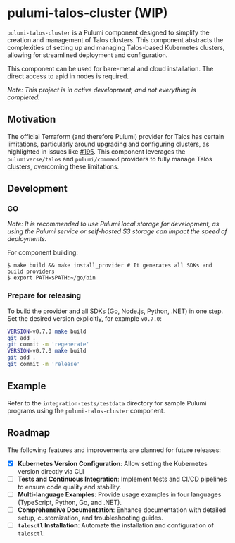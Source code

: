 # pulumi-talos-cluster (WIP)

`pulumi-talos-cluster` is a Pulumi component designed to simplify the creation and management of Talos clusters. This component abstracts the complexities of setting up and managing Talos-based Kubernetes clusters, allowing for streamlined deployment and configuration.

This component can be used for bare-metal and cloud installation. The direct access to apid in nodes is required.

*Note: This project is in active development, and not everything is completed.*

## Motivation

The official Terraform (and therefore Pulumi) provider for Talos has certain limitations, particularly around upgrading and configuring clusters, as highlighted in issues like [#195](https://github.com/siderolabs/terraform-provider-talos/issues/195). This component leverages the `pulumiverse/talos` and `pulumi/command` providers to fully manage Talos clusters, overcoming these limitations.


## Development
### GO
*Note: It is recommended to use Pulumi local storage for development, as using the Pulumi service or self-hosted S3 storage can impact the speed of deployments.*

For component building:
```
$ make build && make install_provider # It generates all SDKs and build providers
$ export PATH=$PATH:~/go/bin
```

### Prepare for releasing
To build the provider and all SDKs (Go, Node.js, Python, .NET) in one step.
Set the desired version explicitly, for example `v0.7.0`:

```bash
VERSION=v0.7.0 make build
git add .
git commit -m 'regenerate'
VERSION=v0.7.0 make build
git add .
git commit -m 'release'
```

## Example
Refer to the `integration-tests/testdata` directory for sample Pulumi programs using the `pulumi-talos-cluster` component.
 
## Roadmap
The following features and improvements are planned for future releases:
- [x] **Kubernetes Version Configuration**: Allow setting the Kubernetes version directly via CLI
- [ ] **Tests and Continuous Integration**: Implement tests and CI/CD pipelines to ensure code quality and stability.
- [ ] **Multi-language Examples**: Provide usage examples in four languages (TypeScript, Python, Go, and .NET).
- [ ] **Comprehensive Documentation**: Enhance documentation with detailed setup, customization, and troubleshooting guides.
- [ ] **`talosctl` Installation**: Automate the installation and configuration of `talosctl`.
